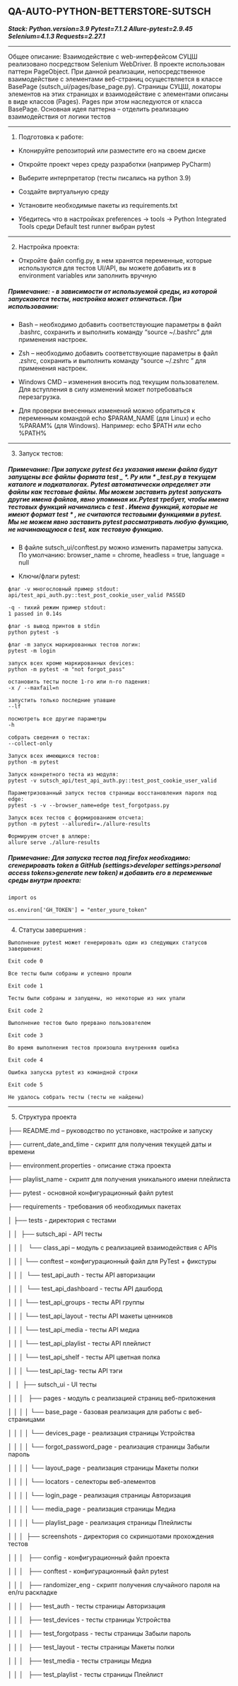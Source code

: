 ## QA-AUTO-PYTHON-BETTERSTORE-SUTSCH

_**Stack:
Python.version=3.9
Pytest=7.1.2
Allure-pytest=2.9.45
Selenium=4.1.3
Requests=2.27.1**_

- - -

Общее описание: Взаимодействие с web-интерфейсом СУЦШ реализовано посредством Selenium WebDriver. В проекте использован паттерн PageObject. При данной реализации, непосредственное взаимодействие с элементами веб-страниц осуществляется в классе BasePage (sutsch_ui/pages/base_page.py). Страницы СУЦШ, локаторы элементов на этих страницах и взаимодействие с элементами описаны в виде классов (Pages). Pages при этом наследуются от класса BasePage. Основная идея паттерна – отделить реализацию взаимодействия от логики тестов

- - -

1. Подготовка к работе:

- Клонируйте репозиторий или разместите его на своем диске

- Откройте проект через среду разработки (например PyCharm)

- Выберите интерпретатор (тесты писались на python 3.9)

- Создайте виртуальную среду

- Установите необходимые пакеты из requirements.txt

- Убедитесь что в настройках preferences -> tools -> Python Integrated Tools среди Default test runner выбран pytest

- - - -

2. Настройка проекта:

- Откройте файл config.py, в нем хранятся переменные, которые используются для тестов UI/API, вы можете добавить их в environment variables или заполнить вручную

##### Примечание: - в зависимости от используемой среды, из которой запускаются тесты, настройка может отличаться. При использовании:

- Bash – необходимо добавить соответствующие параметры в файл .bashrc, сохранить и выполнить команду “source ~/.bashrc” для применения настроек.

- Zsh – необходимо добавить соответствующие параметры в файл .zshrc, сохранить и выполнить команду “source ~/.zshrc ” для применения настроек.

- Windows CMD – изменения вносить под текущим пользователем. Для вступления в силу изменений может потребоваться перезагрузка.

- Для проверки внесенных изменений можно обратиться к переменным командой echo $PARAM_NAME (для Linux) и echo %PARAM% (для Windows). Например: echo $PATH или echo %PATH%

- - - -
3. Запуск тестов:

##### Примечание: При запуске pytest без указания имени файла будут запущены все файлы формата test _ *. Py или * _test.py в текущем каталоге и подкаталогах. Pytest автоматически определяет эти файлы как тестовые файлы. Мы можем заставить pytest запускать другие имена файлов, явно упоминая их.Pytest требует, чтобы имена тестовых функций начинались с test . Имена функций, которые не имеют формат test * , не считаются тестовыми функциями в pytest. Мы не можем явно заставить pytest рассматривать любую функцию, не начинающуюся с test, как тестовую функцию.

- В файле sutsch_ui/conftest.py можно изменить параметры запуска. По умолчанию: browser_name = chrome, headless =  true, language = null

- Ключи/флаги pytest:

```
флаг -v многословный пример stdout:
api/test_api_auth.py::test_post_cookie_user_valid PASSED

-q - тихий режим пример stdout:
1 passed in 0.14s

флаг -s вывод принтов в stdin
python pytest -s

флаг -m запуск маркированных тестов логин:
pytest -m login

запуск всех кроме маркированных devices:
python -m pytest -m "not forgot_pass"

остановить тесты после 1-го или n-го падения:
-x / --maxfail=n

запустить только последние упавшие
--lf

посмотреть все другие параметры
-h

собрать сведения о тестах:
--collect-only

Запуск всех имеющихся тестов: 
python -m pytest

Запуск конкретного теста из модуля:
pytest -v sutsch_api/test_api_auth.py::test_post_cookie_user_valid

Параметризованный запуск тестов страницы восстановления пароля под edge:
pytest -s -v --browser_name=edge test_forgotpass.py

Запуск всех тестов с формированием отсчета:
python -m pytest --alluredir=./allure-results

Формируем отсчет в аллюре:
allure serve ./allure-results
```

##### Примечание: Для запуска тестов под firefox необходимо: сгенерировать token в GitHub (settings>developer settings>personal access tokens>generate new token) и добавить его в переменные среды внутри проекта:

```
import os

os.environ['GH_TOKEN'] = "enter_youre_token"
```
- - - -
4. Статусы завершения :

```
Выполнение pytest может генерировать один из следующих статусов завершения:

Exit code 0

Все тесты были собраны и успешно прошли

Exit code 1

Тесты были собраны и запущены, но некоторые из них упали

Exit code 2

Выполнение тестов было прервано пользователем

Exit code 3

Во время выполнения тестов произошла внутренняя ошибка

Exit code 4

Ошибка запуска pytest из командной строки

Exit code 5

Не удалось собрать тесты (тесты не найдены)
```
- - - -
5. Структура проекта
 

├── README.md – руководство по установке, настройке и запуску

├── current_date_and_time - скрипт для получения текущей даты и времени

├── environment.properties - описание стэка проекта

├── playlist_name - скрипт для получения уникального имени плейлиста

├── pytest - основной конфигурационный файл pytest

├── requirements - требования об необходимых пакетах

│    ├── tests - директория с тестами

│    │     ├── sutsch_api - API тесты

│    │    │   └── class_api – модуль с реализацией взаимодействия с APIs

│    │    │ └── conftest – конфигурационный файл для PyTest + фикстуры

│    │    │  └── test_api_auth - тесты API авторизации

│    │    │  └── test_api_dashboard - тесты API дашборд

│    │    │ └── test_api_groups - тесты API группы

│    │    │ └── test_api_layout - тесты API макеты ценников

│    │    │ └── test_api_media - тесты API медиа

│    │    │ └── test_api_playlist - тесты API плейлист

│    │    │ └── test_api_shelf - тесты API цветная полка

│    │    │ └── test_api_tag- тесты API тэги

│    │    ├── sutsch_ui - UI тесты

│    │    │   ├── pages - модуль с реализацией страниц веб-приложения

│   │    │   │    └── base_page - базовая реализация для работы с веб-страницами

│   │    │   │     └── devices_page - реализация страницы Устройства 

│   │    │   │     └── forgot_password_page - реализация страницы Забыли пароль

│   │    │   │     └── layout_page - реализация страницы Макеты полки

│   │    │   │     └── locators - селекторы веб-элементов 

│   │    │   │     └── login_page - реализация страницы Авторизация

│   │    │   │     └── media_page - реализация страницы Медиа

│   │    │   │     └── playlist_page - реализация страницы Плейлисты

│   │    │  ├── screenshots - директория со скриншотами прохождения тестов

│   │    │   ├── config - конфигурационный файл проекта

│   │    │   ├── conftest - конфигурационный файл pytest

│   │    │   ├── randomizer_eng - скрипт получения случайного пароля на en/ru раскладке

│   │    │   ├── test_auth - тесты страницы Авторизация

│   │    │   ├── test_devices - тесты страницы Устройства

│   │    │   ├── test_forgotpass - тесты страницы Забыли пароль

│   │    │   ├── test_layout - тесты страницы Макеты полки

│   │    │   ├── test_media - тесты страницы Медиа

│   │    │   ├── test_playlist - тесты страницы Плейлист